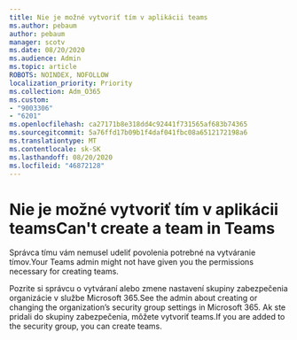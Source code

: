 ```yaml
---
title: Nie je možné vytvoriť tím v aplikácii teams
ms.author: pebaum
author: pebaum
manager: scotv
ms.date: 08/20/2020
ms.audience: Admin
ms.topic: article
ROBOTS: NOINDEX, NOFOLLOW
localization_priority: Priority
ms.collection: Adm_O365
ms.custom:
- "9003306"
- "6201"
ms.openlocfilehash: ca27171b8e318dd4c92441f731565af683b74365
ms.sourcegitcommit: 5a76ffd17b09b1f4daf041fbc08a6512172198a6
ms.translationtype: MT
ms.contentlocale: sk-SK
ms.lasthandoff: 08/20/2020
ms.locfileid: "46872128"
---
```

# <a name="cant-create-a-team-in-teams"></a><span data-ttu-id="3b8d2-102">Nie je možné vytvoriť tím v aplikácii teams</span><span class="sxs-lookup"><span data-stu-id="3b8d2-102">Can't create a team in Teams</span></span>

<span data-ttu-id="3b8d2-103">Správca tímu vám nemusel udeliť povolenia potrebné na vytváranie tímov.</span><span class="sxs-lookup"><span data-stu-id="3b8d2-103">Your Teams admin might not have given you the permissions necessary for creating teams.</span></span>  

<span data-ttu-id="3b8d2-104">Pozrite si správcu o vytváraní alebo zmene nastavení skupiny zabezpečenia organizácie v službe Microsoft 365.</span><span class="sxs-lookup"><span data-stu-id="3b8d2-104">See the admin about creating or changing the organization’s security group settings in Microsoft 365.</span></span> <span data-ttu-id="3b8d2-105">Ak ste pridali do skupiny zabezpečenia, môžete vytvoriť teams.</span><span class="sxs-lookup"><span data-stu-id="3b8d2-105">If you are added to the security group, you can create teams.</span></span>